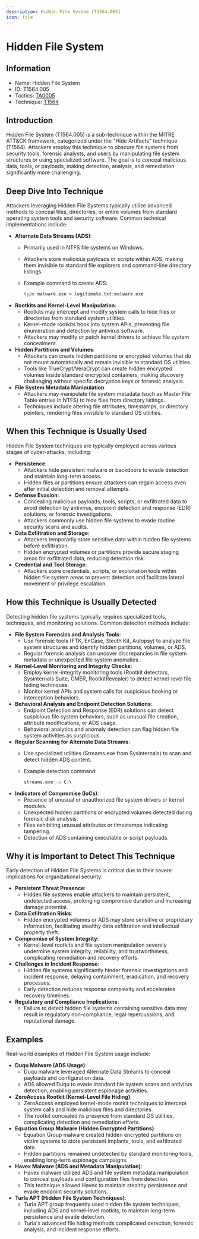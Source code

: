 ```yaml
---
description: Hidden File System [T1564.005]
icon: file
---
```


# Hidden File System

## Information

* Name: Hidden File System
* ID: T1564.005
* Tactics: [TA0005](../)
* Technique: [T1564](./)

## Introduction

Hidden File System (T1564.005) is a sub-technique within the MITRE ATT\&CK framework, categorized under the "Hide Artifacts" technique (T1564). Attackers employ this technique to obscure file systems from security tools, forensic analysts, and users by manipulating file system structures or using specialized software. The goal is to conceal malicious data, tools, or payloads, making detection, analysis, and remediation significantly more challenging.

## Deep Dive Into Technique

Attackers leveraging Hidden File Systems typically utilize advanced methods to conceal files, directories, or entire volumes from standard operating system tools and security software. Common technical implementations include:

* **Alternate Data Streams (ADS)**:
  * Primarily used in NTFS file systems on Windows.
  * Attackers store malicious payloads or scripts within ADS, making them invisible to standard file explorers and command-line directory listings.
  *   Example command to create ADS:

      ```cmd
      type malware.exe > legitimate.txt:malware.exe
      ```
* **Rootkits and Kernel-Level Manipulation**:
  * Rootkits may intercept and modify system calls to hide files or directories from standard system utilities.
  * Kernel-mode rootkits hook into system APIs, preventing file enumeration and detection by antivirus software.
  * Attackers may modify or patch kernel drivers to achieve file system concealment.
* **Hidden Partitions and Volumes**:
  * Attackers can create hidden partitions or encrypted volumes that do not mount automatically and remain invisible to standard OS utilities.
  * Tools like TrueCrypt/VeraCrypt can create hidden encrypted volumes inside standard encrypted containers, making discovery challenging without specific decryption keys or forensic analysis.
* **File System Metadata Manipulation**:
  * Attackers may manipulate file system metadata (such as Master File Table entries in NTFS) to hide files from directory listings.
  * Techniques include altering file attributes, timestamps, or directory pointers, rendering files invisible to standard OS utilities.

## When this Technique is Usually Used

Hidden File System techniques are typically employed across various stages of cyber-attacks, including:

* **Persistence**:
  * Attackers hide persistent malware or backdoors to evade detection and maintain long-term access.
  * Hidden files or partitions ensure attackers can regain access even after initial detection and removal attempts.
* **Defense Evasion**:
  * Concealing malicious payloads, tools, scripts, or exfiltrated data to avoid detection by antivirus, endpoint detection and response (EDR) solutions, or forensic investigations.
  * Attackers commonly use hidden file systems to evade routine security scans and audits.
* **Data Exfiltration and Storage**:
  * Attackers temporarily store sensitive data within hidden file systems before exfiltration.
  * Hidden encrypted volumes or partitions provide secure staging areas for exfiltrated data, reducing detection risk.
* **Credential and Tool Storage**:
  * Attackers store credentials, scripts, or exploitation tools within hidden file system areas to prevent detection and facilitate lateral movement or privilege escalation.

## How this Technique is Usually Detected

Detecting hidden file systems typically requires specialized tools, techniques, and monitoring solutions. Common detection methods include:

* **File System Forensics and Analysis Tools**:
  * Use forensic tools (FTK, EnCase, Sleuth Kit, Autopsy) to analyze file system structures and identify hidden partitions, volumes, or ADS.
  * Regular forensic analysis can uncover discrepancies in file system metadata or unexpected file system anomalies.
* **Kernel-Level Monitoring and Integrity Checks**:
  * Employ kernel-integrity monitoring tools (Rootkit detectors, Sysinternals Suite, GMER, RootkitRevealer) to detect kernel-level file hiding techniques.
  * Monitor kernel APIs and system calls for suspicious hooking or interception behaviors.
* **Behavioral Analysis and Endpoint Detection Solutions**:
  * Endpoint Detection and Response (EDR) solutions can detect suspicious file system behaviors, such as unusual file creation, attribute modifications, or ADS usage.
  * Behavioral analytics and anomaly detection can flag hidden file system activities as suspicious.
* **Regular Scanning for Alternate Data Streams**:
  * Use specialized utilities (Streams.exe from Sysinternals) to scan and detect hidden ADS content.
  *   Example detection command:

      ```cmd
      streams.exe -s C:\
      ```
* **Indicators of Compromise (IoCs)**:
  * Presence of unusual or unauthorized file system drivers or kernel modules.
  * Unexpected hidden partitions or encrypted volumes detected during forensic disk analysis.
  * Files exhibiting unusual attributes or timestamps indicating tampering.
  * Detection of ADS containing executable or script payloads.

## Why it is Important to Detect This Technique

Early detection of Hidden File Systems is critical due to their severe implications for organizational security:

* **Persistent Threat Presence**:
  * Hidden file systems enable attackers to maintain persistent, undetected access, prolonging compromise duration and increasing damage potential.
* **Data Exfiltration Risks**:
  * Hidden encrypted volumes or ADS may store sensitive or proprietary information, facilitating stealthy data exfiltration and intellectual property theft.
* **Compromise of System Integrity**:
  * Kernel-level rootkits and file system manipulation severely undermine system integrity, reliability, and trustworthiness, complicating remediation and recovery efforts.
* **Challenges in Incident Response**:
  * Hidden file systems significantly hinder forensic investigations and incident response, delaying containment, eradication, and recovery processes.
  * Early detection reduces response complexity and accelerates recovery timelines.
* **Regulatory and Compliance Implications**:
  * Failure to detect hidden file systems containing sensitive data may result in regulatory non-compliance, legal repercussions, and reputational damage.

## Examples

Real-world examples of Hidden File System usage include:

* **Duqu Malware (ADS Usage)**:
  * Duqu malware leveraged Alternate Data Streams to conceal payloads and configuration data.
  * ADS allowed Duqu to evade standard file system scans and antivirus detection, enabling persistent espionage activities.
* **ZeroAccess Rootkit (Kernel-Level File Hiding)**:
  * ZeroAccess employed kernel-mode rootkit techniques to intercept system calls and hide malicious files and directories.
  * The rootkit concealed its presence from standard OS utilities, complicating detection and remediation efforts.
* **Equation Group Malware (Hidden Encrypted Partitions)**:
  * Equation Group malware created hidden encrypted partitions on victim systems to store persistent implants, tools, and exfiltrated data.
  * Hidden partitions remained undetected by standard monitoring tools, enabling long-term espionage campaigns.
* **Havex Malware (ADS and Metadata Manipulation)**:
  * Havex malware utilized ADS and file system metadata manipulation to conceal payloads and configuration files from detection.
  * This technique allowed Havex to maintain stealthy persistence and evade endpoint security solutions.
* **Turla APT (Hidden File System Techniques)**:
  * Turla APT group frequently used hidden file system techniques, including ADS and kernel-level rootkits, to maintain long-term persistence and evade detection.
  * Turla's advanced file hiding methods complicated detection, forensic analysis, and incident response efforts.
